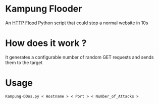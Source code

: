 # Kampung Flooder
An [HTTP Flood](https://en.m.wikipedia.org/wiki/HTTP_Flood) Python script that could stop a normal website in 10s

# How does it work ?
It generates a configurable number of random GET requests and sends them to the target

# Usage

```
Kampung-DDos.py < Hostname > < Port > < Number_of_Attacks >
```
